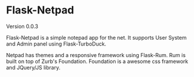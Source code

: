 Flask-Netpad
=============
Version 0.0.3

Flask-Netpad is a simple notepad app for the net. It supports User System and Admin panel using Flask-TurboDuck.

Netpad has themes and a responsive framework using Flask-Rum. Rum is built on top of Zurb's Foundation. Foundation is a awesome css framework and JQuery/JS library.